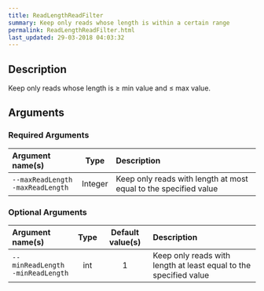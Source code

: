 ```yaml
---
title: ReadLengthReadFilter
summary: Keep only reads whose length is within a certain range
permalink: ReadLengthReadFilter.html
last_updated: 29-03-2018 04:03:32
---
```


## Description

Keep only reads whose length is &ge; min value and &le; max value.

## Arguments

### Required Arguments

| Argument name(s) | Type | Description |
| :--------------- | :--: | :------ |
| `--maxReadLength`<br/>`-maxReadLength` | Integer | Keep only reads with length at most equal to the specified value |

### Optional Arguments

| Argument name(s) | Type | Default value(s) | Description |
| :--------------- | :--: | :--------------: | :------ |
| `--minReadLength`<br/>`-minReadLength` | int | 1 | Keep only reads with length at least equal to the specified value |


